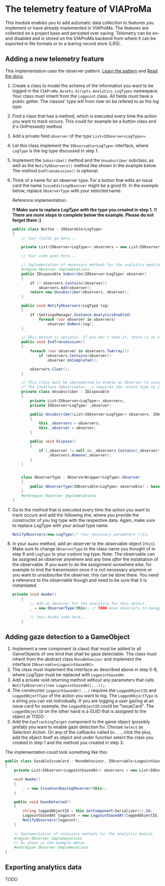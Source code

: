 # The telemetry feature of VIAProMa

This module enables you to add automatic data collection to features you implement or have already implemented in VIAProMa. The features are collected on a project base and persisted over saving. Telemetry can be en- and disabled and is stored on the VIAProMa backend from where it can be exported in file formats or to a learing record store (LRS).

## Adding a new telemetry feature

This implementation uses the observer pattern. [Learn the pattern](https://en.wikipedia.org/wiki/Observer_pattern) and [Read the docs](https://learn.microsoft.com/en-us/dotnet/api/system.iobservable-1).

1. Create a class to model the schema of the information you want to be logged in the `VIAProMa.Assets.Scripts.Analytics.LogTypes` namespace. Your class must inherit from the `Logpoint` class. All fields must have a public getter. The classes' type will from now on be refered to as the *log type*.
2. Find a class that has a method, which is executed every time the action you want to track occurs. This could for example be a button class and it's OnPressed() method.
3. Add a private field `observer` of the type `List<IObserver<LogType>>`.
4. Let this class implement the `IObservable<LogType>` interface, where `LogType` is the log type discussed in step 1.
5. Implement the `Subscribe()` method and the `Unsubscriber` subclass, as well as the `NotifyObservers()` method like shown in the example below. The method `EndTransmission()` is optional.
6. Think of a name for an observer type. For a button that edits an issue card the name `IssueEditingObserver` might be a good fit. In the example below, replace `ObserverType` with your selected name.

    Reference implementation:

    **!! Make sure to replace *LogType* with the type you created in step 1.**
    **!! There are more steps to complete below the example. Please do not forget them :)**

    ```csharp
    public class Button : IObserable<LogType>
    {
        // Your fields go here...

        private List<IObserver<LogType>> observers = new List<IObserver<LogType>>();

        // Your code goes here...

        // Implementation of necessary methods for the analytics module
        #region Observer Implemenations
        public IDisposable Subscribe(IObserver<LogType> observer)
        {
            if (! observers.Contains(observer))
                observers.Add(observer);
            return new Unsubscriber(observers, observer);
        }

        public void NotifyObservers(LogType log)
        {
            if (SettingsManager.Instance.AnalyticsEnabled)
                foreach (var observer in observers)
                    observer.OnNext(log);
        }

        // This method is optional. If you don't need it, there is no need to implement it.
        public void EndTransmission()
        {
            foreach (var observer in observers.ToArray())
                if (observers.Contains(observer))
                    observer.OnCompleted();

            observers.Clear();
        }

        // This class must be implemented to enable an Observer to unsubscribe from an Observable.
        // The interface IObservable<...> requires the return type to implement the IDisposable interface which is satisfied by the Unsubscriber class.
        private class Unsubscriber : IDisposable
        {
            private List<IObserver<LogType>>_observers;
            private IObserver<LogType> _observer;

            public Unsubscriber(List<IObserver<LogType>> observers, IObserver<LogType> observer)
            {
                this._observers = observers;
                this._observer = observer;
            }

            public void Dispose()
            {
                if (_observer != null && _observers.Contains(_observer))
                    _observers.Remove(_observer);
            }
        }


        class ObserverType : ObserverWrapper<LogType>.Observer
        {
            public ObserverType(IObservable<LogType> observable) : base(observable) { }
        }
        #endregion Observer Implemenations
    }
    ```

7. Go to the method that is executed every time the action you want to track occurs and add the following line, where you provide the constructor of you log type with the respective data. Again, make sure to replace *LogType* with your actual type name.

    ```csharp
    NotifyObservers(new LogType(/* Your necessary parameters */));
    ```

8. In your `Awake` method, add an observer to the observable object (`this`). Make sure to change `ObserverType` to the class name you thought of in step 6 and `LogType` to your custom log type. Note: The observable can be assigned an observer anywhere and any time *after* the instatiation of the observable. If you want to do the assignment somwhere else, for example to end the transmission once it is not necessary anymore or you want to unsubscribe the observer, this can be done there. You need a reference to the observable though and need to be sure that it is instantiated.

    ```csharp
    private void Awake()
        {
            // Add an observer for the analytics for this object.
            _ = new ObserverType(this); // TODO move observers to management class.

            // Your Awake code here...
        }
    ```

## Adding gaze detection to a GameObject

1. Implement a new component (a class) that must be added to all GameObjects of one kind that shall be gaze detectable. The class must inherit from the abstract class `MonoBehaviour` and implement the interface `IObservable<LogpointGazedAt>`.
2. The class must implement the interface as described above in step 5-8, where *LogType* must be replaced with `LogpointGazedAt`.
3. Add a private void returning method without any parameters that calls `NotifyObservers(new LogpointGazedAt(...));`.
4. The constructor `LogpointGazedAt(...)` requires the `LoggedObjectID` and `LoggedObjectType` of the action you want to log. The `LoggedObjectType` is a string you can set individually. If you are logging a user gazing at an issue card for example, the `LoggedObjectID` could be "IssueCard". The `LoggedObjectID` on the other hand is a GUID that is assigned to the object at TODO
5. Add the `EyeTrackingTarget` component to the game object (possibly prefab) you want to enable gaze detection for. Choose `Select` as Selection Action. On any of the callbacks called `On...`, click the plus, add the object itself as object and under function select the class you created in step 1 and the method you created in step 3.

The implementation could look something like this:

```csharp
public class GazableIssueCard : MonoBehaviour, IObservable<LogpointGazedAt>
{
    private List<IObserver<LogpointGazedAt>> observers = new List<IObserver<LogpointGazedAt>>();

    void Awake()
    {
        _ = new IssueCardGazingObserver(this);
    }

    public void GazeDetected()
    {
        string loggedObjectID = this.GetComponent<Serializer>().Id;
        LogpointGazedAt logpoint = new LogpointGazedAt(loggedObjectID, "IssueCard");
        NotifyObservers(logpoint);
    }
    
    // Implementation of necessary methods for the analytics module.
    #region Observer Implemenations
    // As shown in the example above.
    #endregion Observer Implemenations
}
```

## Exporting analytics data

TODO
